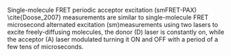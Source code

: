Single-molecule FRET periodic acceptor excitation (smFRET-PAX) \cite{Doose_2007} measurements are similar to single-molecule FRET microsecond alternated excitation (sm)measurements using two lasers to excite freely-diffusing molecules, the
donor (D) laser is constantly on, while the acceptor (A) laser modulated
turning it ON and OFF with a period of a few tens of microseconds.